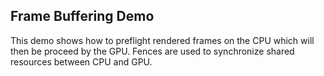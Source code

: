 ## Frame Buffering Demo
This demo shows how to preflight rendered frames on the CPU which will then be proceed by the GPU.  Fences are used to synchronize shared resources between CPU and GPU.

